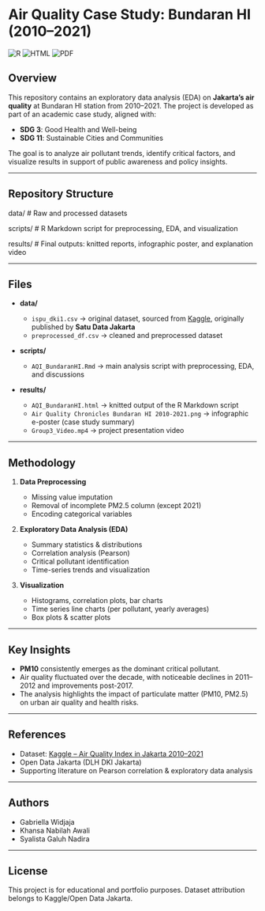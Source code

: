 # Air Quality Case Study: Bundaran HI (2010–2021)

![R](https://img.shields.io/badge/language-R-blue)
![HTML](https://img.shields.io/badge/output-HTML-orange)
![PDF](https://img.shields.io/badge/output-PDF-lightgrey)

## Overview
This repository contains an exploratory data analysis (EDA) on **Jakarta’s air quality** at Bundaran HI station from 2010–2021.
The project is developed as part of an academic case study, aligned with:
- **SDG 3**: Good Health and Well-being
- **SDG 11**: Sustainable Cities and Communities

The goal is to analyze air pollutant trends, identify critical factors, and visualize results in support of public awareness and policy insights.

---

## Repository Structure  
data/ # Raw and processed datasets

scripts/ # R Markdown script for preprocessing, EDA, and visualization

results/ # Final outputs: knitted reports, infographic poster, and explanation video

---

## Files
- **data/**
  - `ispu_dki1.csv` → original dataset, sourced from [Kaggle](https://www.kaggle.com/datasets/senadu34/air-quality-index-in-jakarta-2010-2021), originally published by **Satu Data Jakarta**
  - `preprocessed_df.csv` → cleaned and preprocessed dataset

- **scripts/**
  - `AQI_BundaranHI.Rmd` → main analysis script with preprocessing, EDA, and discussions

- **results/**
  - `AQI_BundaranHI.html` → knitted output of the R Markdown script
  - `Air Quality Chronicles Bundaran HI 2010-2021.png` → infographic e-poster (case study summary)
  - `Group3_Video.mp4` → project presentation video

---

## Methodology  
1. **Data Preprocessing**
   - Missing value imputation
   - Removal of incomplete PM2.5 column (except 2021)
   - Encoding categorical variables

2. **Exploratory Data Analysis (EDA)**
   - Summary statistics & distributions
   - Correlation analysis (Pearson)
   - Critical pollutant identification
   - Time-series trends and visualization

3. **Visualization**  
   - Histograms, correlation plots, bar charts
   - Time series line charts (per pollutant, yearly averages)
   - Box plots & scatter plots

---

## Key Insights  
- **PM10** consistently emerges as the dominant critical pollutant.
- Air quality fluctuated over the decade, with noticeable declines in 2011–2012 and improvements post-2017.
- The analysis highlights the impact of particulate matter (PM10, PM2.5) on urban air quality and health risks.

---

## References  
- Dataset: [Kaggle – Air Quality Index in Jakarta 2010–2021](https://www.kaggle.com/datasets/senadu34/air-quality-index-in-jakarta-2010-2021)
- Open Data Jakarta (DLH DKI Jakarta)
- Supporting literature on Pearson correlation & exploratory data analysis

---

## Authors
- Gabriella Widjaja
- Khansa Nabilah Awali
- Syalista Galuh Nadira

---

## License
This project is for educational and portfolio purposes. Dataset attribution belongs to Kaggle/Open Data Jakarta.
